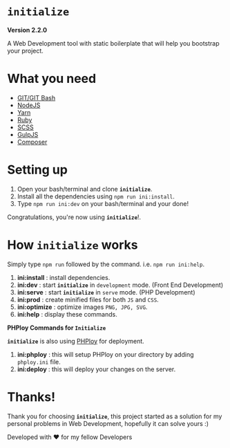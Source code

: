 # ``initialize``
**Version 2.2.0**

A Web Development tool with static boilerplate that will help you bootstrap your project.

# What you need
- [GIT/GIT Bash](https://git-scm.com/downloads)
- [NodeJS](https://nodejs.org/en/)
- [Yarn](https://yarnpkg.com/en/)
- [Ruby](https://www.ruby-lang.org/en/)
- [SCSS](http://sass-lang.com/install)
- [GulpJS](http://gulpjs.com/)
- [Composer](https://getcomposer.org/)

# Setting up
1. Open your bash/terminal and clone **`initialize`**.
2. Install all the dependencies using `npm run ini:install`.
3. Type `npm run ini:dev` on your bash/terminal and your done!

Congratulations, you're now using **`initialize`**!.

# How `initialize` works
Simply type `npm run` followed by the command. i.e. `npm run ini:help`.
1. **ini:install**      :   install dependencies.
2. **ini:dev**          :   start **`initialize`** in `development` mode. (Front End Development)
3. **ini:serve**        :   start **`initialize`** in `serve` mode. (PHP Development)
4. **ini:prod**         :   create minified files for both `JS` and `CSS`.
5. **ini:optimize**     :   optimize images `PNG, JPG, SVG`.
6. **ini:help**         :   display these commands.

**PHPloy Commands for `Initialize`**

**`initialize`** is also using [PHPloy](https://github.com/banago/PHPloy) for deployment.

1. **ini:phploy** : this will setup PHPloy on your directory by adding `phploy.ini` file.
2. **ini:deploy** : this will deploy your changes on the server.

# Thanks!
Thank you for choosing **`initialize`**, this project started as a solution for my personal problems in Web Development, hopefully it can solve yours :) 

Developed with :heart: for my fellow Developers